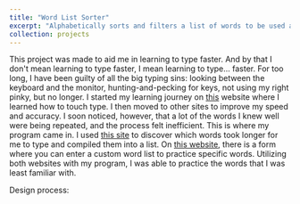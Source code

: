 ```yaml
---
title: "Word List Sorter"
excerpt: "Alphabetically sorts and filters a list of words to be used as input to a learn-to-type website"
collection: projects
---
```

This project was made to aid me in learning to type faster. And by that I don't mean learning to type faster, I mean learning to type... faster. For too long, I have been guilty of all the big typing sins: looking between the keyboard and the monitor, hunting-and-pecking for keys, not using my right pinky, but no longer. I started my learning journey on <a href="https://www.keybr.com/">this</a> website where I learned how to touch type. I then moved to other sites to improve my speed and accuracy. I soon noticed, however, that a lot of the words I knew well were being repeated, and the process felt inefficient. This is where my program came in. I used <a href="https://monkeytype.com/">this site</a> to discover which words took longer for me to type and compiled them into a list. On <a href="https://10fastfingers.com/">this website</a>, there is a form where you can enter a custom word list to practice specific words. Utilizing both websites with my program, I was able to practice the words that I was least familiar with. 

Design process:



